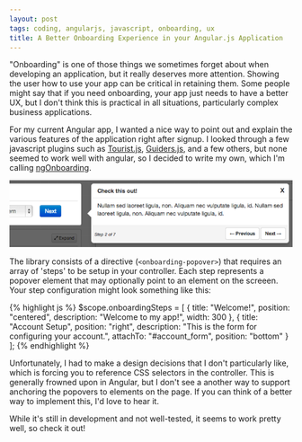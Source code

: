 ```yaml
---
layout: post
tags: coding, angularjs, javascript, onboarding, ux
title: A Better Onboarding Experience in your Angular.js Application
---
```


"Onboarding" is one of those things we sometimes forget about when developing an application, but it really deserves more attention. Showing the user how to use your app can be critical in retaining them. Some people might say that if you need onboarding, your app just needs to have a better UX, but I don't think this is practical in all situations, particularly complex business applications.

For my current Angular app, I wanted a nice way to point out and explain the various features of the application right after signup. I looked through a few javascript plugins such as [Tourist.js](http://easelinc.github.io/tourist/), [Guiders.js](http://jeffpickhardt.com/guiders/), and a few others, but none seemed to work well with angular, so I decided to write my own, which I'm calling [ngOnboarding](https://github.com/adamalbrecht/ngOnboarding).

![ngOnboarding](/public/img/ng_onboarding_screenshot.png)

<!-- more -->

The library consists of a directive (`<onboarding-popover>`) that requires an array of 'steps' to be setup in your controller. Each step represents a popover element that may optionally point to an element on the screeen. Your step configuration might look something like this:

{% highlight js %}
$scope.onboardingSteps = [
  {
    title: "Welcome!",
    position: "centered",
    description: "Welcome to my app!",
    width: 300
  },
  {
    title: "Account Setup",
    position: "right",
    description: "This is the form for configuring your account.",
    attachTo: "#account_form",
    position: "bottom"
  }
];
{% endhighlight %}

Unfortunately, I had to make a design decisions that I don't particularly like, which is forcing you to reference CSS selectors in the controller. This is generally frowned upon in Angular, but I don't see a another way to support anchoring the popovers to elements on the page. If you can think of a better way to implement this, I'd love to hear it.

While it's still in development and not well-tested, it seems to work pretty well, so check it out!
